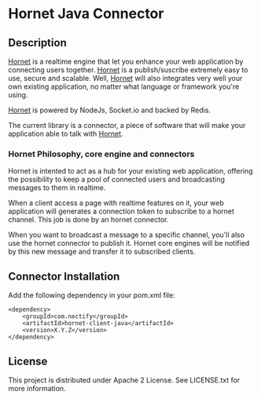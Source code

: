 # Hornet Java Connector

## Description

[Hornet](https://github.com/nectify/hornet) is a realtime engine that let you enhance your web application by connecting users together. [Hornet](https://github.com/nectify/hornet) is a publish/suscribe extremely easy to use, secure and scalable. Well, [Hornet](https://github.com/nectify/hornet) will also integrates very well your own existing application, no matter what language or framework you're using.

[Hornet](https://github.com/nectify/hornet) is powered by NodeJs, Socket.io and backed by Redis.

The current library is a connector, a piece of software that will make your application able to talk with [Hornet](https://github.com/nectify/hornet). 

### Hornet Philosophy, core engine and connectors

Hornet is intented to act as a hub for your existing web application, offering the possibility to keep a pool of connected users and broadcasting messages to them in realtime.

When a client access a page with realtime features on it, your web application will generates a connection token to subscribe to a hornet channel. This job is done by an hornet connector.

When you want to broadcast a message to a specific channel, you'll also use the hornet connector to publish it. Hornet core engines will be notified by this new message and transfer it to subscribed clients.

## Connector Installation

Add the following dependency in your pom.xml file:

	<dependency>
		<groupId>com.nectify</groupId>
		<artifactId>hornet-client-java</artifactId>
		<version>X.Y.Z</version>
	</dependency>

## License

This project is distributed under Apache 2 License. See LICENSE.txt for more information.


